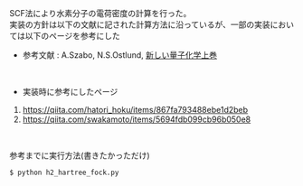 SCF法により水素分子の電荷密度の計算を行った。<br>
実装の方針は以下の文献に記された計算方法に沿っているが、一部の実装においては以下のページを参考にした
<br>

- 参考文献 : A.Szabo, N.S.Ostlund, [新しい量子化学上巻](https://www.amazon.co.jp/%E6%96%B0%E3%81%97%E3%81%84%E9%87%8F%E5%AD%90%E5%8C%96%E5%AD%A6%E2%80%95%E9%9B%BB%E5%AD%90%E6%A7%8B%E9%80%A0%E3%81%AE%E7%90%86%E8%AB%96%E5%85%A5%E9%96%80%E3%80%88%E4%B8%8A%E3%80%89-Attila-Szabo/dp/4130621114)
<br>

- 実装時に参考にしたページ
1. https://qiita.com/hatori_hoku/items/867fa793488ebe1d2beb
2. https://qiita.com/swakamoto/items/5694fdb099cb96b050e8
<br>

参考までに実行方法(書きたかっただけ)
<br>

`$ python h2_hartree_fock.py`

